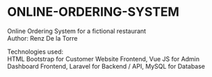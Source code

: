 # ONLINE-ORDERING-SYSTEM
 Online Ordering System for a fictional restaurant
 <br/>
 Author: Renz De la Torre
 
 Technologies used:
  <br/>
 HTML Bootstrap for Customer Website Frontend, 
 Vue JS for Admin Dashboard Frontend,
 Laravel for Backend / API,
 MySQL for Database
